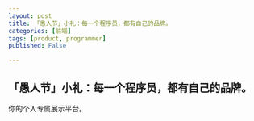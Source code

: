 ```yaml
---
layout: post
title: 「愚人节」小礼：每一个程序员，都有自己的品牌。
categories: [前端]
tags: [product, programmer]
published: False

---
```


## 「愚人节」小礼：每一个程序员，都有自己的品牌。

你的个人专属展示平台。
